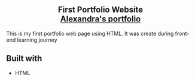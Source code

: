 <h2 align="center">
 First Portfolio Website<br/>
  <a href="https://alexandradanca.github.io/html-portfolio/ " target="_blank">Alexandra's portfolio</a>
</h2>

<p>This is my first portfolio web page using HTML. It was create during front-end learning journey</p>

## Built with
- HTML
